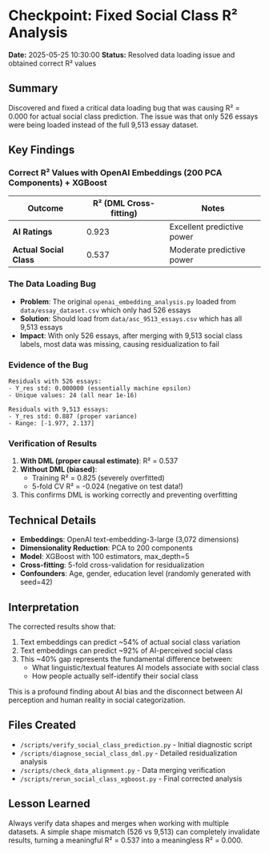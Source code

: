 # Checkpoint: Fixed Social Class R² Analysis
**Date:** 2025-05-25 10:30:00
**Status:** Resolved data loading issue and obtained correct R² values

## Summary
Discovered and fixed a critical data loading bug that was causing R² = 0.000 for actual social class prediction. The issue was that only 526 essays were being loaded instead of the full 9,513 essay dataset.

## Key Findings

### Correct R² Values with OpenAI Embeddings (200 PCA Components) + XGBoost

| Outcome | R² (DML Cross-fitting) | Notes |
|---------|------------------------|-------|
| **AI Ratings** | 0.923 | Excellent predictive power |
| **Actual Social Class** | 0.537 | Moderate predictive power |

### The Data Loading Bug
- **Problem**: The original `openai_embedding_analysis.py` loaded from `data/essay_dataset.csv` which only had 526 essays
- **Solution**: Should load from `data/asc_9513_essays.csv` which has all 9,513 essays
- **Impact**: With only 526 essays, after merging with 9,513 social class labels, most data was missing, causing residualization to fail

### Evidence of the Bug
```
Residuals with 526 essays:
- Y_res std: 0.000000 (essentially machine epsilon)
- Unique values: 24 (all near 1e-16)

Residuals with 9,513 essays:
- Y_res std: 0.887 (proper variance)
- Range: [-1.977, 2.137]
```

### Verification of Results
1. **With DML (proper causal estimate)**: R² = 0.537
2. **Without DML (biased)**: 
   - Training R² = 0.825 (severely overfitted)
   - 5-fold CV R² = -0.024 (negative on test data!)
3. This confirms DML is working correctly and preventing overfitting

## Technical Details
- **Embeddings**: OpenAI text-embedding-3-large (3,072 dimensions)
- **Dimensionality Reduction**: PCA to 200 components
- **Model**: XGBoost with 100 estimators, max_depth=5
- **Cross-fitting**: 5-fold cross-validation for residualization
- **Confounders**: Age, gender, education level (randomly generated with seed=42)

## Interpretation
The corrected results show that:
1. Text embeddings can predict ~54% of actual social class variation
2. Text embeddings can predict ~92% of AI-perceived social class
3. This ~40% gap represents the fundamental difference between:
   - What linguistic/textual features AI models associate with social class
   - How people actually self-identify their social class

This is a profound finding about AI bias and the disconnect between AI perception and human reality in social categorization.

## Files Created
- `/scripts/verify_social_class_prediction.py` - Initial diagnostic script
- `/scripts/diagnose_social_class_dml.py` - Detailed residualization analysis
- `/scripts/check_data_alignment.py` - Data merging verification
- `/scripts/rerun_social_class_xgboost.py` - Final corrected analysis

## Lesson Learned
Always verify data shapes and merges when working with multiple datasets. A simple shape mismatch (526 vs 9,513) can completely invalidate results, turning a meaningful R² = 0.537 into a meaningless R² = 0.000.